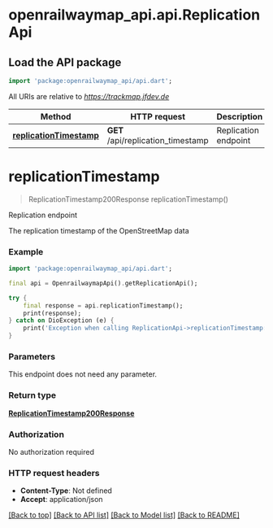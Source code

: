 # openrailwaymap_api.api.ReplicationApi

## Load the API package
```dart
import 'package:openrailwaymap_api/api.dart';
```

All URIs are relative to *https://trackmap.jfdev.de*

Method | HTTP request | Description
------------- | ------------- | -------------
[**replicationTimestamp**](ReplicationApi.md#replicationtimestamp) | **GET** /api/replication_timestamp | Replication endpoint


# **replicationTimestamp**
> ReplicationTimestamp200Response replicationTimestamp()

Replication endpoint

The replication timestamp of the OpenStreetMap data

### Example
```dart
import 'package:openrailwaymap_api/api.dart';

final api = OpenrailwaymapApi().getReplicationApi();

try {
    final response = api.replicationTimestamp();
    print(response);
} catch on DioException (e) {
    print('Exception when calling ReplicationApi->replicationTimestamp: $e\n');
}
```

### Parameters
This endpoint does not need any parameter.

### Return type

[**ReplicationTimestamp200Response**](ReplicationTimestamp200Response.md)

### Authorization

No authorization required

### HTTP request headers

 - **Content-Type**: Not defined
 - **Accept**: application/json

[[Back to top]](#) [[Back to API list]](../README.md#documentation-for-api-endpoints) [[Back to Model list]](../README.md#documentation-for-models) [[Back to README]](../README.md)

